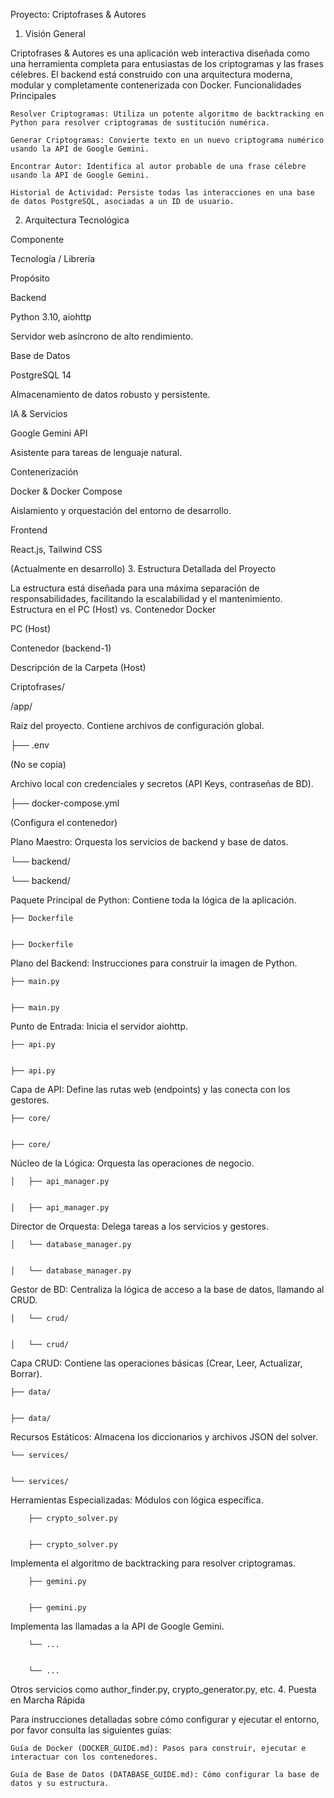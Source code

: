 Proyecto: Criptofrases & Autores
1. Visión General

Criptofrases & Autores es una aplicación web interactiva diseñada como una herramienta completa para entusiastas de los criptogramas y las frases célebres. El backend está construido con una arquitectura moderna, modular y completamente contenerizada con Docker.
Funcionalidades Principales

    Resolver Criptogramas: Utiliza un potente algoritmo de backtracking en Python para resolver criptogramas de sustitución numérica.

    Generar Criptogramas: Convierte texto en un nuevo criptograma numérico usando la API de Google Gemini.

    Encontrar Autor: Identifica al autor probable de una frase célebre usando la API de Google Gemini.

    Historial de Actividad: Persiste todas las interacciones en una base de datos PostgreSQL, asociadas a un ID de usuario.

2. Arquitectura Tecnológica

Componente
	

Tecnología / Librería
	

Propósito

Backend
	

Python 3.10, aiohttp
	

Servidor web asíncrono de alto rendimiento.

Base de Datos
	

PostgreSQL 14
	

Almacenamiento de datos robusto y persistente.

IA & Servicios
	

Google Gemini API
	

Asistente para tareas de lenguaje natural.

Contenerización
	

Docker & Docker Compose
	

Aislamiento y orquestación del entorno de desarrollo.

Frontend
	

React.js, Tailwind CSS
	

(Actualmente en desarrollo)
3. Estructura Detallada del Proyecto

La estructura está diseñada para una máxima separación de responsabilidades, facilitando la escalabilidad y el mantenimiento.
Estructura en el PC (Host) vs. Contenedor Docker

PC (Host)
	

Contenedor (backend-1)
	

Descripción de la Carpeta (Host)

Criptofrases/
	

/app/
	

Raíz del proyecto. Contiene archivos de configuración global.

├── .env
	

(No se copia)
	

Archivo local con credenciales y secretos (API Keys, contraseñas de BD).

├── docker-compose.yml
	

(Configura el contenedor)
	

Plano Maestro: Orquesta los servicios de backend y base de datos.

└── backend/
	

└── backend/
	

Paquete Principal de Python: Contiene toda la lógica de la aplicación.

    ├── Dockerfile
	

    ├── Dockerfile
	

Plano del Backend: Instrucciones para construir la imagen de Python.

    ├── main.py
	

    ├── main.py
	

Punto de Entrada: Inicia el servidor aiohttp.

    ├── api.py
	

    ├── api.py
	

Capa de API: Define las rutas web (endpoints) y las conecta con los gestores.

    ├── core/
	

    ├── core/
	

Núcleo de la Lógica: Orquesta las operaciones de negocio.

    │   ├── api_manager.py
	

    │   ├── api_manager.py
	

Director de Orquesta: Delega tareas a los servicios y gestores.

    │   └── database_manager.py
	

    │   └── database_manager.py
	

Gestor de BD: Centraliza la lógica de acceso a la base de datos, llamando al CRUD.

    │   └── crud/
	

    │   └── crud/
	

Capa CRUD: Contiene las operaciones básicas (Crear, Leer, Actualizar, Borrar).

    ├── data/
	

    ├── data/
	

Recursos Estáticos: Almacena los diccionarios y archivos JSON del solver.

    └── services/
	

    └── services/
	

Herramientas Especializadas: Módulos con lógica específica.

        ├── crypto_solver.py
	

        ├── crypto_solver.py
	

Implementa el algoritmo de backtracking para resolver criptogramas.

        ├── gemini.py
	

        ├── gemini.py
	

Implementa las llamadas a la API de Google Gemini.

        └── ...
	

        └── ...
	

Otros servicios como author_finder.py, crypto_generator.py, etc.
4. Puesta en Marcha Rápida

Para instrucciones detalladas sobre cómo configurar y ejecutar el entorno, por favor consulta las siguientes guías:

    Guía de Docker (DOCKER_GUIDE.md): Pasos para construir, ejecutar e interactuar con los contenedores.

    Guía de Base de Datos (DATABASE_GUIDE.md): Cómo configurar la base de datos y su estructura.